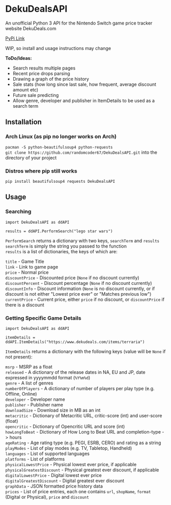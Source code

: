 # DekuDealsAPI

An unofficial Python 3 API for the Nintendo Switch game price tracker website DekuDeals.com

[PyPi Link](https://pypi.org/project/DekuDealsAPI/0.1.1/)

WIP, so install and usage instructions may change

**ToDo/Ideas:**
* Search results multiple pages
* Recent price drops parsing
* Drawing a graph of the price history
* Sale stats (how long since last sale, how frequent, average discount amount etc)
* Future sale predicting
* Allow genre, developer and publisher in ItemDetails to be used as a search term

## Installation 

### Arch Linux (as pip no longer works on Arch)

`pacman -S python-beautifulsoup4 python-requests`  
`git clone https://github.com/randomcoder67/DekuDealsAPI.git` into the directory of your project

### Distros where pip still works

`pip install beautifulsoup4 requests DekuDealsAPI`

## Usage

### Searching

``` python3
import DekuDealsAPI as ddAPI

results = ddAPI.PerformSearch("lego star wars")
```

`PerformSearch` returns a dictionary with two keys, `searchTerm` and `results`  
`searchTerm` is simply the string you passed to the function  
`results` is a list of dictionaries, the keys of which are:

`title` - Game Title  
`link` - Link to game page  
`price` - Normal price  
`discountPrice` - Discounted price (`None` if no discount currently)  
`discountPercent` - Discount percentage (`None` if no discount currently)  
`discountInfo` - Discount information (`None` is no discount currently, or if discount is not either "Lowest price ever" or "Matches previous low")  
`currentPrice` - Current price, either `price` if no discount, or `discountPrice` if there is a discount

### Getting Specific Game Details

``` python3
import DekuDealsAPI as ddAPI

itemDetails = ddAPI.ItemDetails("https://www.dekudeals.com/items/terraria")
```

`ItemDetails` returns a dictionary with the following keys (value will be `None` if not present):

`msrp` - MSRP as a float  
`released` - A dictionary of the release dates in NA, EU and JP, date expressed in yyyymmdd format (`%Y%m%d`)  
`genre` - A list of genres  
`numberOfPlayers` - A dictionary of number of players per play type (e.g. Offline, Online)  
`developer` - Developer name  
`publisher` - Publisher name  
`downloadSize` - Download size in MB as an int  
`metacritic` - Dictionary of Metacritic URL, critic-score (int) and user-score (float)  
`opencritic` - Dictionary of Opencritic URL and score (int)  
`howLongToBeat` - Dictionary of How Long to Beat URL and completion-type -> hours  
`ageRating` - Age rating type (e.g. PEGI, ESRB, CERO) and rating as a string  
`playModes` - List of play modes (e.g. TV, Tabletop, Handheld)  
`languages` - List of supported languages  
`platforms` - List of platforms  
`physicalLowestPrice` - Physical lowest ever price, if applicable  
`physicalGreatestDiscount` - Physical greatest ever discount, if applicable  
`digitalLowestPrice` - Digital lowest ever price  
`digitalGreatestDiscount` - Digital greatest ever discount  
`graphData` - JSON formatted price history data  
`prices` - List of price entries, each one contains `url`, `shopName`, `format` (Digital or Physical), `price` and `discount`
